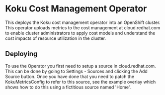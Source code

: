 # Koku Cost Management Operator

This deploys the Koku cost management operator into an OpenShift cluster. This operator uploads metrics to the cost management at cloud.redhat.com to enable cluster administrators to apply cost models and understand the cost impacts of resource utilization in the cluster.

## Deploying

To use the Operator you first need to setup a source in cloud.redhat.com. This can be done by going to Settings - Sources and clicking the Add Source button. Once you have done that you need to patch the KokuMetricsConfig to refer to this source, see the example overlay which shows how to do this using a fictitious source named 'Home'.
